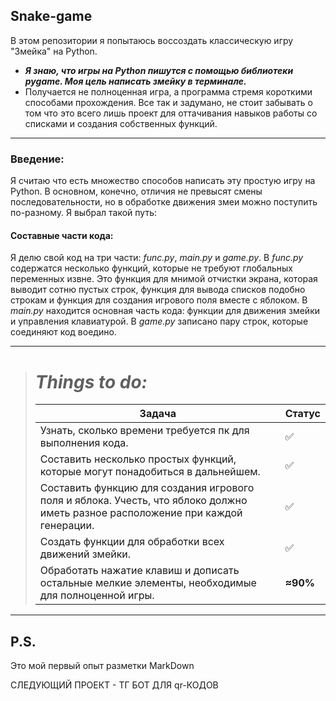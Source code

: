 ## Snake-game
В этом репозитории я попытаюсь воссоздать классическую игру "Змейка" на Python.

* ***Я знаю, что игры на Python пишутся с помощью библиотеки pygame. Моя цель написать змейку в терминале.***
* Получается не полноценная игра, а программа стремя короткими способами прохождения. Все так и задумано, не стоит забывать о том что это всего лишь проект для оттачивания навыков работы со списками и создания собственных функций.
___
### Введение:
Я считаю что есть множество способов написать эту простую игру на Python. В основном, конечно, отличия не превысят смены последовательности, но в обработке движения змеи можно поступить по-разному. Я выбрал такой путь:

#### **Составные части кода:**
Я делю свой код на три части: *func.py*, *main.py* и *game.py*. В *func.py* содержатся несколько функций, которые не требуют глобальных переменных извне.
Это функция для мнимой отчистки экрана, которая выводит сотню пустых строк, функция для вывода списков подобно строкам и функция для создания 
игрового поля вместе с яблоком. В *main.py* находится основная часть кода: функции для движения змейки и управления клавиатурой. В *game.py* записано пару строк,
которые соединяют код воедино. 


___

> # ___Things to do:___
> | Задача                                                                                                                                  | Статус             |
> |-----------------------------------------------------------------------------------------------------------------------------------------|--------------------|
> | Узнать, сколько времени требуется пк для выполнения кода.                                                                               | :white_check_mark: |
> | Составить несколько простых функций, которые могут понадобиться в дальнейшем.                                                           | :white_check_mark: |
> | Составить функцию для создания игрового поля и яблока. Учесть, что яблоко должно иметь разное расположение при каждой генерации.        | :white_check_mark: |
> | Создать функции для обработки всех движений змейки.                                                                                     | :white_check_mark: |
> | Обработать нажатие клавиш и дописать остальные мелкие элементы, необходимые для полноценной игры.                                       | **≈90%**           |

___
## P.S.
Это мой первый опыт разметки MarkDown


СЛЕДУЮЩИЙ ПРОЕКТ - ТГ БОТ ДЛЯ qr-КОДОВ
